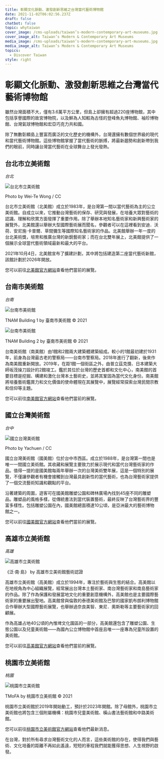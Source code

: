 ```yaml
---
title: 彰顯文化脈動、激發創新思維之台灣當代藝術博物館
date: 2021-11-02T06:02:56.237Z
draft: false
chatbot: false
topic: whytaiwan
cover_image: /cms-uploads/taiwan’s-modern-contemporary-art-museums.jpg
cover_image_alt: Taiwan’s Modern & Contemporary Art Museums
media_image: /cms-uploads/taiwan’s-modern-contemporary-art-museums.jpg
media_image_alt: Taiwan’s Modern & Contemporary Art Museums
topics:
  - Discover Taiwan
style: right
---
```

# 彰顯文化脈動、激發創新思維之台灣當代藝術博物館

雖然台灣面積不大，僅有3.6萬平方公里，但島上卻擁有超過220座博物館，其中包括享譽國際的故宮博物院，以及鮮為人知較為古怪的登峰魚丸博物館、袖珍博物館、台灣氣球博物館和宏亞巧克力共和國。

除了無數彰顯島上豐富而廣泛的文化歷史的機構外，台灣還擁有數個世界級的現代和當代藝術博物館。這些博物館掌握了當代藝術的脈搏，將最新趨勢和創新帶到我們的眼前，同時讓台灣當代藝術在全球舞台上發光發熱。

## 台北市立美術館

*台北*

![台北市立美術館](/cms-uploads/taipei-fine-arts-museum.jpg)

Photo by Wei-Te Wong / CC

台北市立美術館（北美館）成立於1983年，是台灣第一間以當代藝術為主的公立美術館。自成立以來，它推動台灣藝術的保存、研究與發展，在培養大眾對藝術的認識、理解和欣賞方面發揮了重要作用。除了舉辦本地知名藝術家和新興藝術家的展覽外，北美館還以舉辦大型國際藝術展而聞名，參觀者可以在這裡看到安迪．沃荷、安尼施‧卡普爾、草間彌生等國際知名藝術家的作品。北美館舉辦一年一度的台北美術獎，培育和推廣台灣的新銳藝術家；而在台北雙年展上，北美館提供了一個展示全球當代藝術領域最新和最大的平台。

2021年10月4日，北美館宣布了擴建計劃，其中將包括建造第二座當代藝術新館，該館計劃於2026年開放。

您可以前往[北美館官方網站](https://www.tfam.museum/Exhibition/Exhibition.aspx?ddlLang=zh-tw)查看他們當前的展覽。

## 台南市美術館

*台南*

![台南市美術館](/cms-uploads/tainan-art-museum.jpg)

TNAM Building 1 by 臺南市美術館 © 2021

![台南市美術館](/cms-uploads/1tainan-art-museum.jpg)

TNAM Building 2 by 臺南市美術館 © 2021

台南美術館（南美館）由1館和2館兩大建築體建築組成。較小的1館最初建於1931年，前身為台灣最古老的警察局——台南市警察局。2018年進行了翻新，後來作為南美館重新開放。2019年，在距1館一個街區之外，由普立茲克獎、日本建築大師坂茂操刀設計的2館竣工。鑑於其位於台灣的歷史首都和文化中心，南美館的首要目標是挖掘、構建和激化台灣本土藝術史，並將其鞏固為當代文化身份。南美館將培養藝術鑑賞力和文化價值的使命體現在其展覽中，展覽經常探索台灣民間宗教和信仰等主題。

您可以前往[南美館官方網站](https://www.tnam.museum/exhibition/current)查看他們當前的展覽。

## 國立台灣美術館

*台中*

![國立台灣美術館](/cms-uploads/national-taiwan-museum-of-fine-arts.jpg)

Photo by Yachuen / CC

國立台灣美術館（國美館）位於台中市西區。成立於1988年，是台灣第一間也是唯一一間國立美術館。其收藏和展覽主要致力於展示現代和當代台灣藝術家的作品。值得一提的是國美館每兩年舉辦一次的台灣美術雙年展，這是一個特別的展覽，不僅讓參觀者有機會接觸到台灣最具創新性的當代藝術，也為台灣藝術家提供了一個交流藝術知識和觀點的平台。

沿著建築的周圍，遊客可在國美館雕塑公園和碑林廣場內找到45座不同的雕塑品。雕塑品的風格多樣，從傳統書法到當代裝置藝術，最終反映了台灣藝術界的豐富多樣性。包括雕塑公園在內，國美館總面積達10公頃，是亞洲最大的藝術博物館之一。

您可以前往[國美館官方網站](https://www.ntmofa.gov.tw/)查看他們當前的展覽。

## 高雄市立美術館

*高雄*

![高雄市立美術館](/cms-uploads/kaohsiung-museum-of-fine-arts.jpg)

《泛‧南‧島》 by 高雄市立美術館藝術認證

高雄市立美術館（高美館）成立於1994年，專注於藝術與生態的結合。高美館以在地視角為中心組織展覽，經常展出台灣本土藝術家、南台灣藝術家和南島藝術家的作品。除了作為保護和發展當地文化的重要創意機構外，高美館也是主要國際藝術家的重要展出聖地。高美館曾與倫敦的泰德美術館及巴黎的國家凱布朗利博物館合作舉辦大型國際藝術展覽，也舉辦過奈良美智、東尼．奧斯勒等主要藝術家的回顧展。

作為高雄占地40公頃的內惟埤文化園區的一部分，高美館還包含了雕塑公園、生態公園以及兒童美術館——為國內公立博物館中首座且唯一一座專為兒童所設置的美術館。

您可以前往[高美館官方網站](https://www.kmfa.gov.tw/)查看他們當前的展覽。

## 桃園市立美術館

*桃園*

![桃園市立美術館](/cms-uploads/taoyuan-museum-of-fine-arts.jpg)

TMoFA by 桃園市立美術館 © 2021

桃園市立美術館於2019年開始動工，預計於2023年開館。除了母館外，桃園市立美術館也將包含三個附屬機構：桃園市兒童美術館、橫山書法藝術館和中路美術館。

您可以前往[桃園市立美術館官方網站](https://tmofa.tycg.gov.tw/ch/exhibitions/current-exhibitions)查看他們最新消息。

在台灣，對於所有尋求台灣藝術文化的人而言，這些美術館的存在，使得我們與藝術、文化培養的距離不再如此遙遠，短短的車程我們就能獲得思想、人生視野的啟發。
